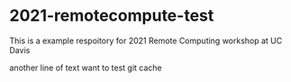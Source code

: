 # 2021-remotecompute-test

This is a example respoitory for 2021 Remote Computing workshop at UC Davis

another line of text
want to test git cache

